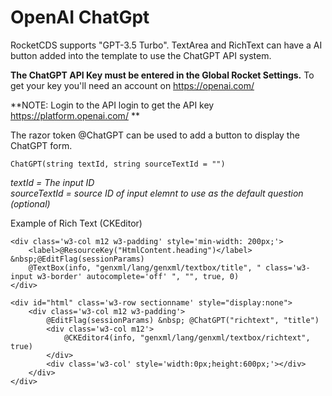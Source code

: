 # OpenAI ChatGpt

RocketCDS supports "GPT-3.5 Turbo".  TextArea and RichText can have a AI button added into the template to use the ChatGPT API system.  

**The ChatGPT API Key must be entered in the Global Rocket Settings.** 
To get your key you'll need an account on https://openai.com/

**NOTE: Login to the API login to get the API key https://platform.openai.com/ **

The razor token @ChatGPT can be used to add a button to display the ChatGPT form.

```
ChatGPT(string textId, string sourceTextId = "")
```
*textId = The input ID*  
*sourceTextId = source ID of input elemnt to use as the default question (optional)*  

Example of Rich Text (CKEditor)
```
<div class='w3-col m12 w3-padding' style='min-width: 200px;'>
    <label>@ResourceKey("HtmlContent.heading")</label>		&nbsp;@EditFlag(sessionParams)
    @TextBox(info, "genxml/lang/genxml/textbox/title", " class='w3-input w3-border' autocomplete='off' ", "", true, 0)
</div>

<div id="html" class='w3-row sectionname' style="display:none">
    <div class='w3-col m12 w3-padding'>
        @EditFlag(sessionParams) &nbsp; @ChatGPT("richtext", "title")
        <div class='w3-col m12'>
            @CKEditor4(info, "genxml/lang/genxml/textbox/richtext", true)
        </div>
        <div class='w3-col' style='width:0px;height:600px;'></div>
    </div>
</div>
```

